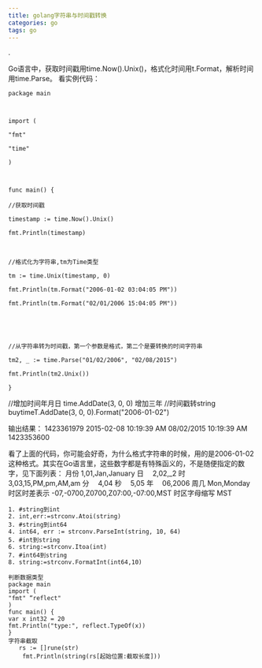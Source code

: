 ```yaml
---
title: golang字符串与时间戳转换
categories: go
tags: go
---
```

.
<!-- more -->

Go语言中，获取时间戳用time.Now().Unix()，格式化时间用t.Format，解析时间用time.Parse。
看实例代码：
```
package main

 

import (

"fmt"

"time"

)

 

func main() {

//获取时间戳

timestamp := time.Now().Unix()

fmt.Println(timestamp)

 

//格式化为字符串,tm为Time类型

tm := time.Unix(timestamp, 0)

fmt.Println(tm.Format("2006-01-02 03:04:05 PM"))

fmt.Println(tm.Format("02/01/2006 15:04:05 PM"))

 

 

//从字符串转为时间戳，第一个参数是格式，第二个是要转换的时间字符串

tm2, _ := time.Parse("01/02/2006", "02/08/2015")

fmt.Println(tm2.Unix())

}

```
//增加时间年月日
time.AddDate(3, 0, 0)        增加三年
//时间戳转string
buytimeT.AddDate(3, 0, 0).Format("2006-01-02")


 
输出结果：
1423361979
2015-02-08 10:19:39 AM
08/02/2015 10:19:39 AM
1423353600
 
看了上面的代码，你可能会好奇，为什么格式字符串的时候，用的是2006-01-02这种格式。其实在Go语言里，这些数字都是有特殊函义的，不是随便指定的数字，见下面列表：
月份 1,01,Jan,January
日　 2,02,_2
时　 3,03,15,PM,pm,AM,am
分　 4,04
秒　 5,05
年　 06,2006
周几 Mon,Monday
时区时差表示 -07,-0700,Z0700,Z07:00,-07:00,MST
时区字母缩写 MST
```
1. #string到int  
2. int,err:=strconv.Atoi(string)  
3. #string到int64  
4. int64, err := strconv.ParseInt(string, 10, 64)  
5. #int到string  
6. string:=strconv.Itoa(int)  
7. #int64到string  
8. string:=strconv.FormatInt(int64,10)
```
```
判断数据类型
package main 
import ( 
"fmt" “reflect"
) 
func main() { 
var x int32 = 20 
fmt.Println("type:", reflect.TypeOf(x)) 
}
字符串截取
   rs := []rune(str)
    fmt.Println(string(rs[起始位置:截取长度]))
```